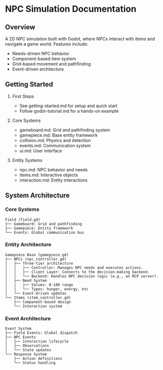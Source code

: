 # NPC Simulation Documentation

## Overview

A 2D NPC simulation built with Godot, where NPCs interact with items and navigate a game world. Features include:
- Needs-driven NPC behavior
- Component-based item system
- Grid-based movement and pathfinding
- Event-driven architecture

## Getting Started

1. First Steps
   - See getting-started.md for setup and quick start
   - Follow godot-tutorial.md for a hands-on example

2. Core Systems
   - gameboard.md: Grid and pathfinding system
   - gamepiece.md: Base entity framework
   - collision.md: Physics and detection
   - events.md: Communication system
   - ui.md: User interface

3. Entity Systems
   - npc.md: NPC behavior and needs
   - items.md: Interactive objects
   - interaction.md: Entity interactions

## System Architecture

### Core Systems
```
Field (field.gd)
├── Gameboard: Grid and pathfinding
├── Gamepiece: Entity framework
└── Events: Global communication bus
```

### Entity Architecture
```
Gamepiece Base (gamepiece.gd)
├── NPCs (npc_controller.gd)
│   ├── Three-tier architecture
│   │   ├── Controller: Manages NPC needs and executes actions.
│   │   ├── Client Layer: Connects to the decision-making backend.
│   │   └── Backend: Handles NPC decision logic (e.g., an MCP server).
│   ├── Need System
│   │   ├── Values: 0-100 range
│   │   └── Types: hunger, energy, etc
│   └── Event-driven updates
└── Items (item_controller.gd)
    ├── Component-based design
    └── Interaction system
```

### Event Architecture
```
Event System
├── Field Events: Global dispatch
├── NPC Events
│   ├── Interaction lifecycle
│   ├── Observations
│   └── State updates
└── Response System
    ├── Action definitions
    └── Status handling
```
